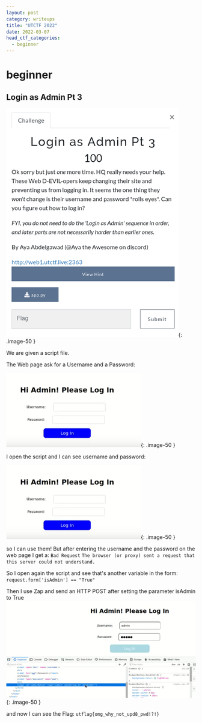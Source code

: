```yaml
---
layout: post
category: writeups
title: "UTCTF 2022"
date: 2022-03-07
head_ctf_categories:
  - beginner
---
```

# beginner

## Login as Admin Pt 3

![img_name](/assets/img/UTCTF_2022/loginasadmin_pt3_a.png){: .image-50 }


We are given a script file.

The Web page ask for a Username and a Password:

![img_name](/assets/img/UTCTF_2022/loginasadmin_pt3_b.png){: .image-50 }


I open the script and I can see username and password:

![img_name](/assets/img/UTCTF_2022/loginasadmin_pt1_c.png){: .image-50 }

so I can use them! 
But after entering the username and the password on the web page I get a: 
`Bad Request`
`The browser (or proxy) sent a request that this server could not understand.`

So I open again the script and see that's another variable in the form:
`request.form['isAdmin'] == "True"`

Then I use Zap and send an HTTP POST after setting the parameter isAdmin to True
![img_name](/assets/img/UTCTF_2022/loginasadmin_pt2_d.png){: .image-50 }

and now I can see the Flag: `utflag{omg_why_not_upd8_pwd!?!}`


